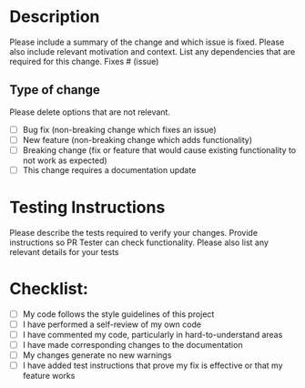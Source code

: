 # Description
 Please include a summary of the change and which issue is fixed. Please also include relevant motivation and context. List any dependencies that are required for this change.
 Fixes # (issue)
 ## Type of change
 Please delete options that are not relevant.
 - [ ] Bug fix (non-breaking change which fixes an issue)
- [ ] New feature (non-breaking change which adds functionality)
- [ ] Breaking change (fix or feature that would cause existing functionality to not work as expected)
- [ ] This change requires a documentation update
 # Testing Instructions
 Please describe the tests required to verify your changes. Provide instructions so PR Tester can check functionality. Please also list any relevant details for your tests
 # Checklist:
 - [ ] My code follows the style guidelines of this project
- [ ] I have performed a self-review of my own code
- [ ] I have commented my code, particularly in hard-to-understand areas
- [ ] I have made corresponding changes to the documentation
- [ ] My changes generate no new warnings
- [ ] I have added test instructions that prove my fix is effective or that my feature works